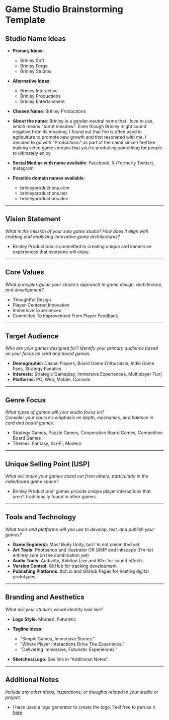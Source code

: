 # Game Studio Brainstorming Template

## Studio Name Ideas
- **Primary Ideas:**
  - Brinley Soft
  - Brinley Forge
  - Brinley Studios
- **Alternative Ideas:**
  - Brinley Interactive
  - Brinley Productions
  - Brinley Entertainment

- **Chosen Name**: Brinley Productions
- **About the name**: Brinley is a gender-neutral name that I love to use, which means "burnt meadow". Even though Brinley might sound negative from its meaning, I found out that fire is often used in agriculture to promote new growth and that resonated with me. I decided to go with "Productions" as part of the name since I feel like making video games means that you're producing something for people to ultimately enjoy.
- **Social Medias with name available**: Facebook, X (Formerly Twitter), Instagram
- **Possible domain names available**:
  - brinleyproductions.com
  - brinleyproductions.net
  - brinleyproductions.dev

---

## Vision Statement
*What is the mission of your solo game studio? How does it align with creating and analyzing innovative game architectures?*

- Brinley Productions is committed to creating unique and immersive experiences that everyone will enjoy.

---

## Core Values
*What principles guide your studio's approach to game design, architecture, and development?*

- Thoughtful Design
- Player-Centered Innovation
- Immersive Experiences
- Committed To Improvement From Player Feedback

---

## Target Audience
*Who are your games designed for? Identify your primary audience based on your focus on card and board games.*

- **Demographic:** Casual Players, Board Game Enthusiasts, Indie Game Fans, Strategy Fanatics
- **Interests:** Strategic Gameplay, Immersive Experiences, Multiplayer Fun]
- **Platforms:** PC, Web, Mobile, Console

---

## Genre Focus
*What types of games will your studio focus on?*  
*Consider your course's emphasis on depth, mechanics, and balance in card and board games.*

- Strategy Games, Puzzle Games, Cooperative Board Games, Competitive Board Games
- Themes: Fantasy, Sci-Fi, Modern

---

## Unique Selling Point (USP)
*What will make your games stand out from others, particularly in the indie/board game space?*

- Brinley Productions' games provide unique player interactions that aren't traditionally found in other games.

---

## Tools and Technology
*What tools and platforms will you use to develop, test, and publish your games?*

- **Game Engine(s):** Most likely Unity, but I'm not committed yet
- **Art Tools:** Photoshop and Illustrator OR GIMP and Inkscape (I'm not entirely sure on the combination yet)
- **Audio Tools:** Audacity, Ableton Live and Bfxr for sound effects
- **Version Control:** GitHub for tracking development
- **Publishing Platforms:** Itch.io and GitHub Pages for hosting digital prototypes

---

## Branding and Aesthetics
*What will your studio's visual identity look like?*

- **Logo Style:** Modern, Futuristic
- **Tagline Ideas:** 
  - "Simple Games, Immersive Stories."
  - "Where Player Interactions Drive The Experience."
  - "Delivering Immersive, Futuristic Experiences."

- **Sketches/Logo**: See link in "Additional Notes".

---

## Additional Notes
*Include any other ideas, inspirations, or thoughts related to your studio or project.*

- I have used a logo generator to create the logo. Feel free to peruse it [here](https://looka.com/s/210361727).
